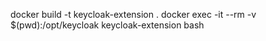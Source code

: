 docker build -t keycloak-extension .
docker exec -it --rm -v $(pwd):/opt/keycloak keycloak-extension bash